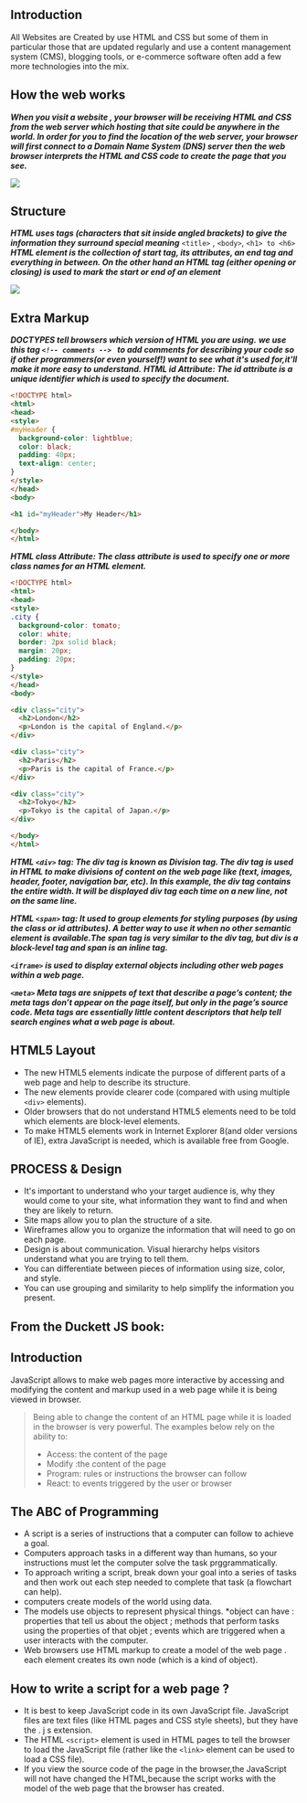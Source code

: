 ## Introduction 
All Websites are Created by use HTML and CSS but some of them in particular those that are updated regularly and use a content management system (CMS), blogging tools, or e-commerce software often add a few more technologies into the mix.

## How the web works 
***When you visit a website , your browser will be receiving HTML and CSS from the web server which hosting that site could be anywhere in the world. In order for you to find the location of the web server, your browser will first connect to a Domain Name System (DNS) server then the web browser interprets the HTML and CSS code to create the page that you see.***

![](https://res.cloudinary.com/academind-gmbh/image/upload/f_auto,q_auto/c_limit,dpr_3.0,g_center,w_400/v1/academind.com/content/tutorials/how-the-web-works/how-the-web-works-big-picture)

## Structure
***HTML uses tags (characters that sit inside angled brackets) to give the information they surround special meaning***
` <title> `   ,  `<body>`, `<h1> to <h6>`
***HTML element is the collection of start tag, its attributes, an end tag and everything in between. On the other hand an HTML tag (either opening or closing) is used to mark the start or end of an element***

![](https://www.tutorialrepublic.com/lib/images/html-element.png)

## Extra Markup
***DOCTYPES tell browsers which version of HTML you are using.***
***we use this tag `<!-- comments --> ` to add comments  for describing your code so if other programmers(or even yourself!) want to see what it's used for,it'll make it more easy to understand.***
***HTML id Attribute: The id attribute is a unique identifier which is used to specify the document.***

```HTML
<!DOCTYPE html>
<html>
<head>
<style>
#myHeader {
  background-color: lightblue;
  color: black;
  padding: 40px;
  text-align: center;
}
</style>
</head>
<body>

<h1 id="myHeader">My Header</h1>

</body>
</html>
```
***HTML class Attribute: The class attribute is used to specify one or more class names for an HTML element.***
```HTML
<!DOCTYPE html>
<html>
<head>
<style>
.city {
  background-color: tomato;
  color: white;
  border: 2px solid black;
  margin: 20px;
  padding: 20px;
}
</style>
</head>
<body>

<div class="city">
  <h2>London</h2>
  <p>London is the capital of England.</p>
</div>

<div class="city">
  <h2>Paris</h2>
  <p>Paris is the capital of France.</p>
</div>

<div class="city">
  <h2>Tokyo</h2>
  <p>Tokyo is the capital of Japan.</p>
</div>

</body>
</html>
```
***HTML `<div>` tag: The div tag is known as Division tag. The div tag is used in HTML to make divisions of content on the web page like (text, images, header, footer, navigation bar, etc). In this example, the div tag contains the entire width. It will be displayed div tag each time on a new line, not on the same line.***

***HTML `<span>` tag:  It used to group elements for styling purposes (by using the class or id attributes). A better way to use it when no other semantic element is available.The span tag is very similar to the div tag, but div is a block-level tag and span is an inline tag.***

 ***`<iframe>` is used to display external objects including other web pages within a web page.***

 ***`<meta>` Meta tags are snippets of text that describe a page’s content; the meta tags don’t appear on the page itself, but only in the page’s source code. Meta tags are essentially little content descriptors that help tell search engines what a web page is about.***

 ## HTML5 Layout
 - The new HTML5 elements indicate the purpose of different parts of a web page and help to describe its structure.
 - The new elements provide clearer code (compared with using multiple `<div>` elements).
- Older browsers that do not understand HTML5 elements need to be told which elements are block-level elements.
- To make HTML5 elements work in Internet Explorer 8(and older versions of IE), extra JavaScript is needed, which is available free from Google.

## PROCESS & Design
- It's important to understand who your target audience is, why they would come to your site, what information they want to find and when they are likely to return.
- Site maps allow you to plan the structure of a site.
- Wireframes allow you to organize the information that will need to go on each page.
- Design is about communication. Visual hierarchy helps visitors understand what you are trying to tell them.
- You can differentiate between pieces of information using size, color, and style.
- You can use grouping and similarity to help simplify the information you present.

## From the Duckett JS book:
## Introduction
JavaScript allows to make web pages more interactive by accessing and modifying the content and markup used in a web page while it is being viewed in browser.
>Being able to change the content of an HTML page while it is loaded in the browser is very powerful. The examples below rely on the ability to:
>- Access: the content of the page
>- Modify :the content of the page
>- Program: rules or instructions the browser can follow
>- React: to events triggered by the user or browser

## The ABC of Programming
- A script is a series of instructions that a computer can follow to achieve a goal.
- Computers approach tasks in a different way than humans, so your instructions must let the computer solve the task prggrammatically.
- To approach writing a script, break down your goal into a series of tasks and then work out each step needed to complete that task (a flowchart can help).
- computers create models of the world using data.
- The models use objects to represent physical things.
    *object can have : properties that tell us about the object ; methods that perform tasks using the properties of that objet ; events which are triggered when a user interacts with the computer.
- Web browsers use HTML markup to create a model of the web page . each element creates its own node (which is a kind of object).

## How to write a script for a web page ?
- It is best to keep JavaScript code in its own JavaScript file. JavaScript files are text files (like HTML pages and CSS style sheets), but they have the . j s extension.
- The HTML `<script>` element is used in HTML pages to tell the browser to load the JavaScript file (rather like the `<link>` element can be used to load a CSS file).
- If you view the source code of the page in the browser,the JavaScript will not have changed the HTML,because the script works with the model of the web page that the browser has created.